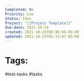 ```yaml
---
Completed: No
Priority: Low
Status: Idea
Project: "[[Project Template]]"
due-date: 2021-10-24
created: 2021-10-25T00:46:04-05:00
updated: 2021-10-25T01:13:47-05:00
---
```


# Tags:
#test-tasks #tasks 
